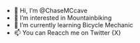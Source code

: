 - 👋 Hi, I’m @ChaseMCcave
- 👀 I’m interested in Mountainbiking
- 🌱 I’m currently learning Bicycle Mechanic
- 📫 You can Reacch me on Twitter {X}

<!---
ChaseMCcave/ChaseMCcave is a ✨ special ✨ repository because its `README.md` (this file) appears on your GitHub profile.
You can click the Preview link to take a look at your changes.
--->
